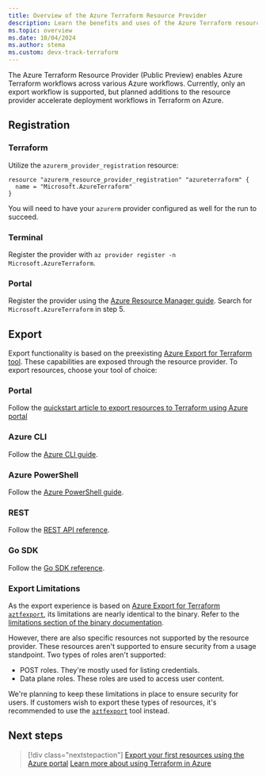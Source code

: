 ```yaml
---
title: Overview of the Azure Terraform Resource Provider
description: Learn the benefits and uses of the Azure Terraform resource provider
ms.topic: overview
ms.date: 10/04/2024
ms.author: stema
ms.custom: devx-track-terraform
---
```


The Azure Terraform Resource Provider (Public Preview) enables Azure Terraform workflows across various Azure workflows. Currently, only an export workflow is supported, but planned additions to the resource provider accelerate deployment workflows in Terraform on Azure.

## Registration

### Terraform

Utilize the `azurerm_provider_registration` resource:

```hcl
resource "azurerm_resource_provider_registration" "azureterraform" {
  name = "Microsoft.AzureTerraform"
}
```

You will need to have your `azurerm` provider configured as well for the run to succeed.

### Terminal

Register the provider with `az provider register -n Microsoft.AzureTerraform`. 

### Portal

Register the provider using the [Azure Resource Manager guide](/azure/azure-resource-manager/management/resource-providers-and-types#azure-portal). Search for `Microsoft.AzureTerraform` in step 5.

## Export

Export functionality is based on the preexisting [Azure Export for Terraform tool](../azure-export-for-terraform/export-terraform-overview.md). These capabilities are exposed through the resource provider. To export resources, choose your tool of choice:

### Portal

Follow the [quickstart article to export resources to Terraform using Azure portal](./get-started-export-resources-portal.md)

### Azure CLI

Follow the [Azure CLI guide](/cli/azure/terraform).

### Azure PowerShell

Follow the [Azure PowerShell guide](/powershell/module/az.terraform/).

### REST

Follow the [REST API reference](/rest/api/terraform/terraform/).

### Go SDK

Follow the [Go SDK reference](https://pkg.go.dev/github.com/Azure/azure-sdk-for-go/sdk/resourcemanager/terraform/armterraform).

### Export Limitations

As the export experience is based on [Azure Export for Terraform `aztfexport`](../azure-export-for-terraform/export-terraform-overview.md), its limitations are nearly identical to the binary. Refer to the [limitations section of the binary documentation](../azure-export-for-terraform/export-terraform-concepts.md).

However, there are also specific resources not supported by the resource provider. These resources aren't supported to ensure security from a usage standpoint. Two types of roles aren't supported:

- POST roles. They're mostly used for listing credentials.
- Data plane roles. These roles are used to access user content.

We're planning to keep these limitations in place to ensure security for users. If customers wish to export these types of resources, it's recommended to use the [`aztfexport`](https://github.com/Azure/aztfexport) tool instead.

## Next steps

> [!div class="nextstepaction"] 
> [Export your first resources using the Azure portal](./get-started-export-resources-portal.md)
> [Learn more about using Terraform in Azure](/azure/terraform)
